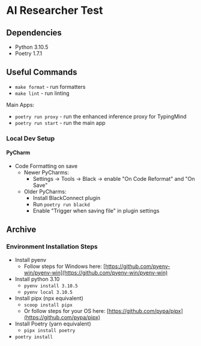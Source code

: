 # AI Researcher Test

## Dependencies

- Python 3.10.5
- Poetry 1.7.1


## Useful Commands

- `make format` - run formatters
- `make lint` - run linting

Main Apps:
- `poetry run proxy` - run the enhanced inference proxy for TypingMind
- `poetry run start` - run the main app


### Local Dev Setup

#### PyCharm

- Code Formatting on save
  - Newer PyCharms:
    - Settings -> Tools -> Black -> enable "On Code Reformat" and "On Save" 
  - Older PyCharms: 
    - Install BlackConnect plugin
    - Run `poetry run blackd`
    - Enable "Trigger when saving file" in plugin settings


## Archive

### Environment Installation Steps

- Install pyenv
  - Follow steps for Windows here: [https://github.com/pyenv-win/pyenv-win](https://github.com/pyenv-win/pyenv-win)
- Install python 3.10
  - `pyenv install 3.10.5`
  - `pyenv local 3.10.5`
- Install pipx (npx equivalent)
  - `scoop install pipx`
  - Or follow steps for your OS here: [https://github.com/pypa/pipx](https://github.com/pypa/pipx)
- Install Poetry (yarn equivalent)
  - `pipx install poetry`
- `poetry install`
